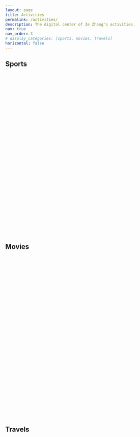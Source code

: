 ```yaml
---
layout: page
title: Activities
permalink: /activities/
description: The digital center of Ze Zhang's activities.
nav: true
nav_order: 3
# display_categories: [sports, movies, travels]
horizontal: false
---
```


<!-- pages/projects.md -->
<div class="projects">
  <!-- Sports -->
  <h2 class="category">Sports</h2>
  <div class="container">
    <div id="echart-sports" style="width: 100%; height: 500px;"></div>
  </div>
  <div class="grid"></div>

  <!-- Movies -->
  <h2 class="category">Movies</h2>
  <div class="container">
    <div id="echart-movies" style="width: 100%; height: 500px;"></div>
  </div>
  <div class="grid"></div>

  <!-- Travels -->
  <h2 class="category">Travels</h2>
  <div class="container">
    <div id="echart-travels" style="width: 100%; height: 500px;"></div>
  </div>
  <div class="grid"></div>
</div>

<!-- 引入 ECharts 库 -->
<script src="https://cdnjs.cloudflare.com/ajax/libs/echarts/5.3.0/echarts.min.js"></script>

<script>
  var chartMovies = echarts.init(document.getElementById('echart-sports'));

  var dataMap = {};
  function dataFormatter(obj) {
    var pList = ['Jan.', 'Feb.', 'Mar.', 'Apr.', 'May.', 'Jun.', 'Jul.', 'Aug.', 'Sep.', 'Oct.', 'Nov.', 'Dec.'];
    var temp;
    for (var year = 2023; year <= 2025; year++) {
      var max = 0;
      var sum = 0;
      temp = obj[year];
      for (var i = 0, l = temp.length; i < l; i++) {
        max = Math.max(max, temp[i]);
        sum += temp[i];
        obj[year][i] = {
          name: pList[i],
          value: temp[i]
        };
      }
      obj[year + 'max'] = Math.floor(max / 100) * 100;
      obj[year + 'sum'] = sum;
    }
    return obj;
  }
  dataMap.dataBasketball = dataFormatter({
      2025: [0, 0, 0, 0, 0, 0, 0, 0, 0, 0, 0, 0],
      2024: [4, 1, 5, 6, 7, 5, 6, 1, 5, 3, 8, 3],
      2023: [0, 3, 2, 7, 7, 0, 6, 3, 3, 2, 5, 3]
  });
  dataMap.dataSwimming = dataFormatter({
      2025: [0, 0, 0, 0, 0, 0, 0, 0, 0, 0, 0, 0],
      2024: [0, 0, 1, 0, 1, 0, 1, 0, 0, 0, 0, 1],
      2023: [0, 4, 5, 5, 4, 0, 0, 0, 2, 3, 1, 2]
  });
  dataMap.dataFit = dataFormatter({
      2025: [0, 0, 0, 0, 0, 0, 0, 0, 0, 0, 0, 0],
      2024: [0, 2, 9, 0, 6, 1, 9, 6, 7, 6, 10, 9],
      2023: [0, 0, 0, 0, 0, 0, 0, 0, 0, 0, 0, 0]
  });
  dataMap.dataBadminton = dataFormatter({
      2025: [0, 0, 0, 0, 0, 0, 0, 0, 0, 0, 0, 0],
      2024: [6, 1, 0, 0, 0, 0, 0, 0, 1, 1, 0, 0],
      2023: [0, 0, 0, 0, 0, 0, 0, 0, 0, 0, 0, 0]
  });

  var optionSports = {
    baseOption: {
      timeline: {
        axisType: 'category',
        // realtime: false,
        // loop: false,
        autoPlay: true,
        // currentIndex: 2,
        playInterval: 1000,
        // controlStyle: {
        //     position: 'left'
        // },
        data: [
          '2023-01-01',
          {
            value: '2024-01-01',
            tooltip: {
              formatter: function (params) {
                return 'Fit 💪 and Badminton 🏸 added in 2024';
              }
            },
            symbol: 'diamond',
            symbolSize: 18
          },
          '2025-01-01'
        ],
        label: {
          formatter: function (s) {
            return new Date(s).getFullYear();
          }
        }
      },
      title: {
        subtext: 'Data from Ze Zhang'
      },
      tooltip: {
        trigger: 'axis',
        axisPointer: {
          type: 'cross',
          crossStyle: {
            color: '#999'
          }
        }
      },
      toolbox: {
        right: '0',
        bottom: '0',
        feature: {
          dataView: { show: true, readOnly: false },
          magicType: { show: true, type: ['line', 'bar'] },
          restore: { show: true },
          saveAsImage: { show: true }
        }
      },
      legend: {
        left: 'right',
        data: ['Basketball 🏀', 'Swimming 🏊', 'Fit 💪', 'Badminton 🏸'],
      },
      calculable: true,
      grid: {
        top: 120,
        bottom: 80,
        tooltip: {
          trigger: 'axis',
          axisPointer: {
            type: 'shadow',
            label: {
              show: true,
              formatter: function (params) {
                return params.value.replace('\n', '');
              }
            }
          }
        }
      },
      xAxis: [
        {
          type: 'category',
          axisLabel: { interval: 0 },
          data: ['Jan.', 'Feb.', 'Mar.', 'Apr.', 'May.', 'Jun.', 'Jul.', 'Aug.', 'Sep.', 'Oct.', 'Nov.', 'Dec.'],
          splitLine: { show: false }
        }
      ],
      yAxis: [
        {
          type: 'value',
          name: 'Counts'
        }
      ],
      color: ['#ec7d3d', '#5470cd', '#ffc83d', '#8fafc4'],
      series: [
        { name: 'Basketball 🏀', type: 'bar', label: { show: true } },
        { name: 'Swimming 🏊', type: 'bar', label: { show: true } },
        { name: 'Fit 💪', type: 'bar' , label: { show: true } },
        { name: 'Badminton 🏸', type: 'bar', label: { show: true } },
        {
          name: 'Sports totaling proportion',
          type: 'pie',
          center: ['75%', '25%'],
          radius: '28%',
          z: 100
        }
      ]
    },
    options: [
      {
        title: { text: "Ze Zhang's Sports in 2023" },
        series: [
          { data: dataMap.dataBasketball['2023'] },
          { data: dataMap.dataSwimming['2023'] },
          { data: dataMap.dataFit['2023'] },
          { data: dataMap.dataBadminton['2023'] },
          {
            data: [
              { name: 'Basketball 🏀', value: dataMap.dataBasketball['2023sum'] },
              { name: 'Swimming 🏊', value: dataMap.dataSwimming['2023sum'] },
              { name: 'Fit 💪', value: dataMap.dataFit['2023sum'] },
              { name: 'Badminton 🏸', value: dataMap.dataBadminton['2023sum'] }
            ]
          }
        ]
      },
      {
        title: { text: "Ze Zhang's Sports in 2024" },
        series: [
          { data: dataMap.dataBasketball['2024'] },
          { data: dataMap.dataSwimming['2024'] },
          { data: dataMap.dataFit['2024'] },
          { data: dataMap.dataBadminton['2024'] },
          {
            data: [
              { name: 'Basketball 🏀', value: dataMap.dataBasketball['2024sum'] },
              { name: 'Swimming 🏊', value: dataMap.dataSwimming['2024sum'] },
              { name: 'Fit 💪', value: dataMap.dataFit['2024sum'] },
              { name: 'Badminton 🏸', value: dataMap.dataBadminton['2024sum'] }
            ]
          }
        ]
      },
      {
        title: { text: "Ze Zhang's Sports in 2025" },
        series: [
          { data: dataMap.dataBasketball['2025'] },
          { data: dataMap.dataSwimming['2025'] },
          { data: dataMap.dataFit['2025'] },
          { data: dataMap.dataBadminton['2025'] },
          {
            data: [
              { name: 'Basketball 🏀', value: dataMap.dataBasketball['2025sum'] },
              { name: 'Swimming 🏊', value: dataMap.dataSwimming['2025sum'] },
              { name: 'Fit 💪', value: dataMap.dataFit['2025sum'] },
              { name: 'Badminton 🏸', value: dataMap.dataBadminton['2025sum'] }
            ]
          }
        ]
      }
    ]
  };

  chartSports.setOption(optionSports);
</script>
<!-- Movies -->
<script>
  // 基于准备好的dom，初始化echarts实例
  var chartMovies = echarts.init(document.getElementById('echart-movies'));

  // 配置图表
  var optionMovies = {
    title: {
      text: '小泽2024年度的每月观影次数情况统计图',
      left: 'center',
    },
    toolbox: {
      feature: {
        dataView: { show: true, readOnly: false },
        magicType: { show: true, type: ['line', 'bar'] },
        restore: { show: true },
        saveAsImage: { show: true }
      }
    },
    xAxis: {
      type: 'category',
      data: ['Jan.', 'Feb.', 'Mar.', 'Apr.', 'May.', 'Jun.', 'Jul.', 'Aug.', 'Sep.', 'Oct.', 'Nov.', 'Dec.']
    },
    yAxis: {
      type: 'value'
    },
    series: [
      {
        data: [0, 1, 0, 0, 2, 1, 0, 2, 2, 2, 1, 2],
        type: 'line',
        symbol: 'triangle',
        label: {
          show: true
        },
        symbolSize: 20,
        lineStyle: {
          color: '#5470C6',
          width: 4,
          type: 'dashed'
        },
        itemStyle: {
          borderWidth: 3,
          borderColor: '#EE6666',
          color: 'yellow'
        }
      }
    ]
  };

  // 使用指定的配置项和数据显示图表
  chartMovies.setOption(optionMovies);
</script>